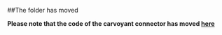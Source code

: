##The folder has moved

**Please note that the code of the carvoyant connector has moved [here](https://github.com/scriptrdotio/libraries/tree/master/scripts/carvoyant)**
